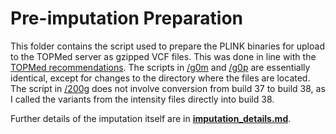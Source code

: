 # Pre-imputation Preparation

This folder contains the script used to prepare the PLINK binaries for upload to the TOPMed server as gzipped VCF files. This was done in line with the [TOPMed recommendations][topmed_doc]. The scripts in [/g0m][g0m] and [/g0p][g0p] are essentially identical, except for changes to the directory where the files are located. The script in [/200g][200g] does not involve conversion from build 37 to build 38, as I called the variants from the intensity files directly into build 38.

Further details of the imputation itself are in [**imputation_details.md**][imputation].

[200g]: https://github.com/nbashir97/alspac_imputation/tree/main/round1/g200g
[g0m]: https://github.com/nbashir97/alspac_imputation/tree/main/round1/g0m
[g0p]: https://github.com/nbashir97/alspac_imputation/tree/main/round1/g0p
[imputation]: https://github.com/nbashir97/alspac_imputation/blob/main/round1/imputation_details.md
[topmed_doc]: https://topmedimpute.readthedocs.io/en/latest/
